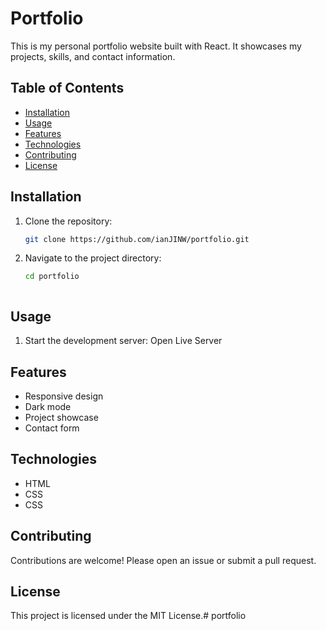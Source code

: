# Portfolio

This is my personal portfolio website built with React. It showcases my projects, skills, and contact information.

## Table of Contents

- [Installation](#installation)
- [Usage](#usage)
- [Features](#features)
- [Technologies](#technologies)
- [Contributing](#contributing)
- [License](#license)

## Installation

1. Clone the repository:
    ```bash
    git clone https://github.com/ianJINW/portfolio.git
    ```
2. Navigate to the project directory:
    ```bash
    cd portfolio
    ```
    ```

## Usage

1. Start the development server:
 Open Live Server


## Features

- Responsive design
- Dark mode 
- Project showcase
- Contact form

## Technologies

- HTML
- CSS
- CSS

## Contributing

Contributions are welcome! Please open an issue or submit a pull request.

## License

This project is licensed under the MIT License.# portfolio
